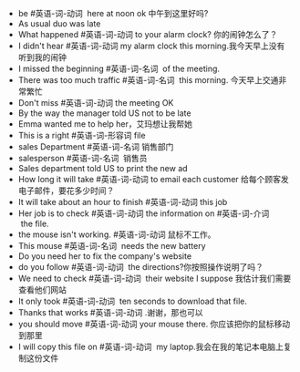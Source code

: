 - be #英语-词-动词  here at noon ok 中午到这里好吗?  
- As usual duo was late  
- What happened #英语-词-动词 to your alarm clock? 你的闹钟怎么了？  
- I didn't hear #英语-词-动词 my alarm clock this morning.我今天早上没有听到我的闹钟  
- I missed the beginning #英语-词-名词  of the meeting.  
- There was too much traffic #英语-词-名词  this morning. 今天早上交通非常繁忙  
- Don't miss #英语-词-动词 the meeting OK  
- By the way the manager told US not to be late
- Emma wanted me to help her，艾玛想让我帮她  
- This is a right #英语-词-形容词 file  
- sales Department #英语-词-名词 销售部门  
- salesperson #英语-词-名词  销售员  
- Sales department told US to print the new ad  
- How long it will take #英语-词-动词 to email each customer 给每个顾客发电子邮件，要花多少时间？  
- It will take about an hour to finish #英语-词-动词 this job  
- Her job is to check #英语-词-动词 the information on #英语-词-介词  the file.
- the mouse isn't working. #英语-词-动词 鼠标不工作。  
- This mouse #英语-词-名词  needs the new battery  
- Do you need her to fix the company's website
- do you follow #英语-词-动词  the directions?你按照操作说明了吗？  
- We need to check #英语-词-动词  their website I suppose 我估计我们需要查看他们网站  
- It only took #英语-词-动词  ten seconds to download that file.
- Thanks that works #英语-词-动词 .谢谢，那也可以  
- you should move #英语-词-动词 your mouse there. 你应该把你的鼠标移动到那里  
- I will copy this file on #英语-词-动词  my laptop.我会在我的笔记本电脑上复制这份文件